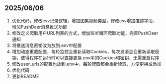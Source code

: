 ## 2025/06/06

1. 优化代码，修改csv记录逻辑，增加图集视频类型，修改csv增加描述字段，增加PushDeer消息推送功能
2. 修改定义爬取用户URL列表的方式，增加监听循环爬取功能，完善PushDeer通知
3. 将推送消息密钥改为放到.env中配置
4. 增加动态重载配置，每轮监控会重新读取Cookies，每次发消息会重新读取密钥，使得程序在运行时可以直接更换.env中的Cookies和密钥，无需重启程序
5. 修改user_urls的配置也放到.env中，每轮爬取都会重新读取，方便更换或添加
6. 优化代码
7. 更新README
